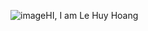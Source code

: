 ![image](https://github.com/HHfguzje/HHfguzje/assets/134864261/30ad7ee3-c65a-4b30-903a-14bbe5c06a57)HI, I am Le Huy Hoang

